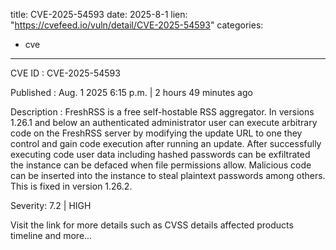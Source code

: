  
title: CVE-2025-54593
date: 2025-8-1
lien: "https://cvefeed.io/vuln/detail/CVE-2025-54593"
categories:
  - cve
---

CVE ID : CVE-2025-54593

Published :  Aug. 1
2025
6:15 p.m. | 2 hours
49 minutes ago

Description : FreshRSS is a free
self-hostable RSS aggregator. In versions 1.26.1 and below
an authenticated administrator user can execute arbitrary code on the FreshRSS server by modifying the update URL to one they control
and gain code execution after running an update. After successfully executing code
user data including hashed passwords can be exfiltrated
the instance can be defaced when file permissions allow. Malicious code can be inserted into the instance to steal plaintext passwords
among others. This is fixed in version 1.26.2.

Severity: 7.2 | HIGH

Visit the link for more details
such as CVSS details
affected products
timeline
and more...

